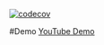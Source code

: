 [![codecov](https://codecov.io/gh/Syntax-Sorcerers-Group/praktyk/graph/badge.svg?token=YCSWUWT32F)](https://codecov.io/gh/Syntax-Sorcerers-Group/praktyk)

#Demo
[YouTube Demo](https://www.youtube.com/watch?v=4WhTS3_rkXY&list=LL&index=8&t=1s)
